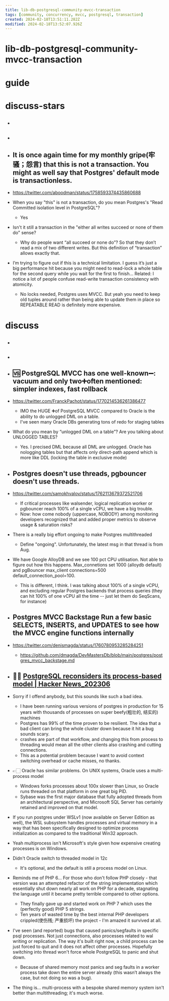 ```yaml
---
title: lib-db-postgresql-community-mvcc-transaction
tags: [community, concurrency, mvcc, postgresql, transaction]
created: 2024-02-18T13:51:11.282Z
modified: 2024-02-18T13:52:07.926Z
---
```


# lib-db-postgresql-community-mvcc-transaction

# guide

# discuss-stars
- ## 

- ## 

- ## It is once again time for my monthly gripe(牢骚；怨言) that this is not a transaction. You might as well say that Postgres' default mode is transactionless.
- https://twitter.com/aboodman/status/1758593374435860688
- When you say "this" is not a transaction, do you mean Postgres's "Read Committed isolation level in PostgreSQL"?
  - Yes

- Isn't it still a transaction in the "either all writes succeed or none of them do" sense?
  - Why do people want “all succeed or none do”? So that they don’t read a mix of two different writes. But this definition of “transaction” allows exactly that.

- I’m trying to figure out if this is a technical limitation. I guess it’s just a big performance hit because you might need to read-lock a whole table  for the second query while you wait for the first to finish… Related: I notice a lot of people confuse read-write transaction consistency with atomicity.
  - No locks needed, Postgres uses MVCC. But yeah you need to keep old tuples around rather than being able to update them in place so REPEATABLE READ is definitely more expensive.
# discuss
- ## 

- ## 

- ## 🆚️ PostgreSQL MVCC has one well-known➖: vacuum and only two➕often mentioned: simpler indexes, fast rollback
- https://twitter.com/FranckPachot/status/1770214536261386477
  - IMO the HUGE ➕of PostgreSQL MVCC compared to Oracle is the ability to do unlogged DML on a table. 
  - I've seen many Oracle DBs generating tons of redo for staging tables

- What do you mean by “unlogged DML on a table”? Are you talking about UNLOGGED TABLES?
  - Yes. I precised DML because all DML are unlogged. Oracle has nologging tables but that affects only direct-path append which is more like DDL (locking the table in exclusive mode)

- ## Postgres doesn't use threads, pgbouncer doesn't use threads. 
- https://twitter.com/samokhvalov/status/1762113679372521706
  - If critical processes like walsender, logical replication worker or pgbouncer reach 100% of a single vCPU, we have a big trouble.
  - Now: how come nobody (uppercase, NOBODY) among monitoring developers recognized that and added proper metrics to observe usage & saturation risks?

- There is a really big effort ongoing to make Postgres multithreaded
  - Define "ongoing". Unfortunately, the latest msg in that thread is from Aug.
- We have Google AlloyDB and we see 100 pct CPU utilisation. Not able to figure out how this happens. Max_connetions set 1000 (alloydb default) and pgBouncer max_client connections=500 default_connection_pool=100.
  - This is different, I think. I was talking about 100% of a single vCPU, and excluding regular Postgres backends that process queries (they can hit 100% of one vCPU all the time -- just let them do SeqScans, for instance)

- ## Postgres MVCC Backstage Run a few basic SELECTS, INSERTS, and UPDATES to see how the MVCC engine functions internally
- https://twitter.com/denismagda/status/1760780953285284251
  - https://github.com/dmagda/DevMastersDb/blob/main/postgres/postgres_mvcc_backstage.md

- ## 🤼🏻 [PostgreSQL reconsiders its process-based model | Hacker News_202306](https://news.ycombinator.com/item?id=36393030)

- Sorry if I offend anybody, but this sounds like such a bad idea.
  - I have been running various versions of postgres in production for 15 years with thousands of processes on super beefy(粗壮的, 结实的) machines
  - Postgres has 99% of the time proven to be resilient. The idea that a bad client can bring the whole cluster down because it hit a bug sounds scary.
  - crashes are part of that workflow, and changing this from process to threading would mean all the other clients also crashing and cutting connections. 
  - This as a potential problem because I want to avoid context switching overhead or cache misses, no thanks.

- 👉🏻 Oracle has similar problems. On UNIX systems, Oracle uses a multi-process model
  - Windows forks processes about 100x slower than Linux, so Oracle runs threaded on that platform in one great big PID.
  - Sybase was the first major database that fully adopted threads from an architectural perspective, and Microsoft SQL Server has certainly retained and improved on that model.
- If you run postgres under WSLv1 (now available on Server Edition as well), the WSL subsystem handles processes and virtual memory in a way that has been specifically designed to optimize process initialization as compared to the traditional Win32 approach.
- Yeah multiprocess isn't Microsoft's style given how expensive creating processes is on Windows.
- Didn't Oracle switch to threaded model in 12c
  - It's optional, and the default is still a process model on Linux.

- Reminds me of PHP 6... For those who don't follow PHP closely - that version was an attempted refactor of the string implementation which essentially shut down nearly all work on PHP for a decade, stagnating the language until it became pretty terrible compared to other options. 
  - They finally gave up and started work on PHP 7 which uses the (perfectly good) PHP 5 strings. 
  - Ten years of wasted time by the best internal PHP developers crippled(使伤残; 严重损坏) the project - I'm amazed it survived at all.

- I've seen (and reported) bugs that caused panics/segfaults in specific psql processes. Not just connections, also processes related to wal writing or replication. The way it's built right now, a child process can be just forced to quit and it does not affect other processes. Hopefully switching into thread won't force whole PostgreSQL to panic and shut down.
  - Because of shared memory most panics and seg faults in a worker process take down the entire server already (this wasn’t always the case, but not doing so was a bug).

- The thing is... multi-process with a bespoke shared memory system isn't better than multithreading; it's much worse.
